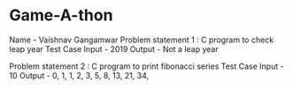 # Game-A-thon
Name - Vaishnav Gangamwar
Problem statement 1 : C program to check leap year
Test Case
Input - 2019
Output - Not a leap year

Problem statement 2 : C program to print fibonacci series
Test Case
Input - 10
Output -  0, 1, 1, 2, 3, 5, 8, 13, 21, 34, 
